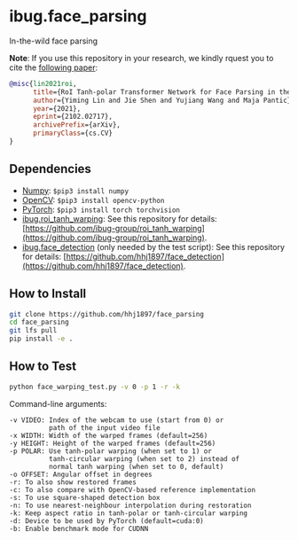# ibug.face_parsing
In-the-wild face parsing 

__Note__: If you use this repository in your research, we kindly rquest you to cite the [following paper](https://arxiv.org/pdf/2102.02717):

```bibtex
@misc{lin2021roi,
      title={RoI Tanh-polar Transformer Network for Face Parsing in the Wild}, 
      author={Yiming Lin and Jie Shen and Yujiang Wang and Maja Pantic},
      year={2021},
      eprint={2102.02717},
      archivePrefix={arXiv},
      primaryClass={cs.CV}
}
```

## Dependencies
* [Numpy](https://www.numpy.org/): `$pip3 install numpy`
* [OpenCV](https://opencv.org/): `$pip3 install opencv-python`
* [PyTorch](https://pytorch.org/): `$pip3 install torch torchvision`
* [ibug.roi_tanh_warping](https://github.com/ibug-group/roi_tanh_warping): See this repository for details: [https://github.com/ibug-group/roi_tanh_warping](https://github.com/ibug-group/roi_tanh_warping).
* [ibug.face_detection](https://github.com/hhj1897/face_detection) (only needed by the test script): See this repository for details: [https://github.com/hhj1897/face_detection](https://github.com/hhj1897/face_detection).

## How to Install
```bash
git clone https://github.com/hhj1897/face_parsing
cd face_parsing
git lfs pull
pip install -e .
```

## How to Test
```bash
python face_warping_test.py -v 0 -p 1 -r -k
```

Command-line arguments:
```
-v VIDEO: Index of the webcam to use (start from 0) or
          path of the input video file
-x WIDTH: Width of the warped frames (default=256)
-y HEIGHT: Height of the warped frames (default=256)
-p POLAR: Use tanh-polar warping (when set to 1) or 
          tanh-circular warping (when set to 2) instead of 
          normal tanh warping (when set to 0, default)
-o OFFSET: Angular offset in degrees
-r: To also show restored frames
-c: To also compare with OpenCV-based reference implementation
-s: To use square-shaped detection box
-n: To use nearest-neighbour interpolation during restoration
-k: Keep aspect ratio in tanh-polar or tanh-circular warping
-d: Device to be used by PyTorch (default=cuda:0)
-b: Enable benchmark mode for CUDNN
```